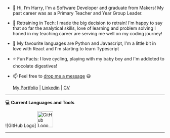 - 👋 Hi, I’m Harry, I'm a Software Developer and graduate from Makers! My past career was as a Primary Teacher and Year Group Leader.
- 👀 Retraining in Tech: I made the big decision to retrain! I'm happy to say that so far the analytical skills, love of learning and problem solving I honed in my teaching career are serving me well on my coding journey! 
- 🌱 My favourite languages are Python and Javascript, I'm a little bit in love with React and I'm starting to learn Typescript
- ⭐️ Fun Facts: I love cycling, playing with my baby boy and I'm addicted to chocolate digestives!
- 📫 Feel free to [drop me a message](mailto:hjtrhodes@gmail.com) 😃

   [My Portfolio](https://hrhodes.co.uk)   |   [Linkedin](https://www.linkedin.com/in/harry-rhodes851b3663)   |   [CV](https://docs.google.com/document/d/1WDQ-0gyIWZ4Quz8XPf9fVCJSYeT4G6iH9QUZh5Qx7nI/edit?usp=sharing)
---

**💻 Current Languages and Tools**

![GitHub Logo] <img src="https://github.githubassets.com/images/modules/logos_page/GitHub-Mark.png" alt="GitHub Logo" width="50" height="50" />

---




